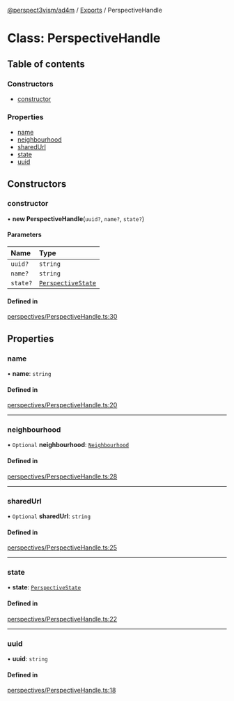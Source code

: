 [@perspect3vism/ad4m](../README.md) / [Exports](../modules.md) / PerspectiveHandle

# Class: PerspectiveHandle

## Table of contents

### Constructors

- [constructor](PerspectiveHandle.md#constructor)

### Properties

- [name](PerspectiveHandle.md#name)
- [neighbourhood](PerspectiveHandle.md#neighbourhood)
- [sharedUrl](PerspectiveHandle.md#sharedurl)
- [state](PerspectiveHandle.md#state)
- [uuid](PerspectiveHandle.md#uuid)

## Constructors

### constructor

• **new PerspectiveHandle**(`uuid?`, `name?`, `state?`)

#### Parameters

| Name | Type |
| :------ | :------ |
| `uuid?` | `string` |
| `name?` | `string` |
| `state?` | [`PerspectiveState`](../enums/PerspectiveState.md) |

#### Defined in

[perspectives/PerspectiveHandle.ts:30](https://github.com/perspect3vism/ad4m/blob/0f993b76/core/src/perspectives/PerspectiveHandle.ts#L30)

## Properties

### name

• **name**: `string`

#### Defined in

[perspectives/PerspectiveHandle.ts:20](https://github.com/perspect3vism/ad4m/blob/0f993b76/core/src/perspectives/PerspectiveHandle.ts#L20)

___

### neighbourhood

• `Optional` **neighbourhood**: [`Neighbourhood`](Neighbourhood.md)

#### Defined in

[perspectives/PerspectiveHandle.ts:28](https://github.com/perspect3vism/ad4m/blob/0f993b76/core/src/perspectives/PerspectiveHandle.ts#L28)

___

### sharedUrl

• `Optional` **sharedUrl**: `string`

#### Defined in

[perspectives/PerspectiveHandle.ts:25](https://github.com/perspect3vism/ad4m/blob/0f993b76/core/src/perspectives/PerspectiveHandle.ts#L25)

___

### state

• **state**: [`PerspectiveState`](../enums/PerspectiveState.md)

#### Defined in

[perspectives/PerspectiveHandle.ts:22](https://github.com/perspect3vism/ad4m/blob/0f993b76/core/src/perspectives/PerspectiveHandle.ts#L22)

___

### uuid

• **uuid**: `string`

#### Defined in

[perspectives/PerspectiveHandle.ts:18](https://github.com/perspect3vism/ad4m/blob/0f993b76/core/src/perspectives/PerspectiveHandle.ts#L18)
